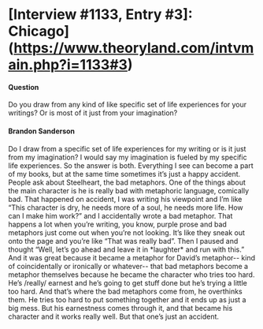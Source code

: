 # [Interview #1133, Entry #3]: Chicago](https://www.theoryland.com/intvmain.php?i=1133#3)

#### Question

Do you draw from any kind of like specific set of life experiences for your writings? Or is most of it just from your imagination?

#### Brandon Sanderson

Do I draw from a specific set of life experiences for my writing or is it just from my imagination? I would say my imagination is fueled by my specific life experiences. So the answer is both. Everything I see can become a part of my books, but at the same time sometimes it’s just a happy accident. People ask about Steelheart, the bad metaphors. One of the things about the main character is he is really bad with metaphoric language, comically bad. That happened on accident, I was writing his viewpoint and I’m like “This character is dry, he needs more of a soul, he needs more life. How can I make him work?” and I accidentally wrote a bad metaphor. That happens a lot when you’re writing, you know, purple prose and bad metaphors just come out when you’re not looking. It’s like they sneak out onto the page and you’re like “That was really bad”. Then I paused and thought “Well, let’s go ahead and leave it in \*laughter\* and run with this.” And it was great because it became a metaphor for David’s metaphor-- kind of coincidentally or ironically or whatever-- that bad metaphors become a metaphor themselves because he became the character who tries too hard. He’s /really/ earnest and he’s going to get stuff done but he’s trying a little too hard. And that’s where the bad metaphors come from, he overthinks them. He tries too hard to put something together and it ends up as just a big mess. But his earnestness comes through it, and that became his character and it works really well. But that one’s just an accident.

